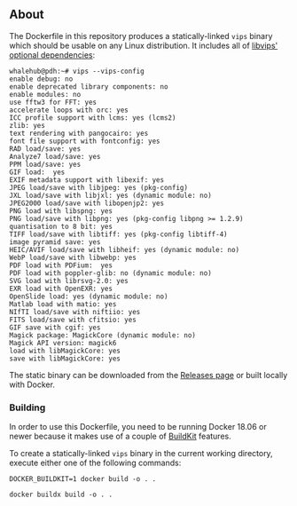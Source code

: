 ## About
The Dockerfile in this repository produces a statically-linked `vips` binary which should be usable on any Linux distribution. It includes all of [libvips' optional dependencies](https://github.com/libvips/libvips#optional-dependencies):

```
whalehub@pdh:~# vips --vips-config
enable debug: no
enable deprecated library components: no
enable modules: no
use fftw3 for FFT: yes
accelerate loops with orc: yes
ICC profile support with lcms: yes (lcms2)
zlib: yes
text rendering with pangocairo: yes
font file support with fontconfig: yes
RAD load/save: yes
Analyze7 load/save: yes
PPM load/save: yes
GIF load:  yes
EXIF metadata support with libexif: yes
JPEG load/save with libjpeg: yes (pkg-config)
JXL load/save with libjxl: yes (dynamic module: no)
JPEG2000 load/save with libopenjp2: yes
PNG load with libspng: yes
PNG load/save with libpng: yes (pkg-config libpng >= 1.2.9)
quantisation to 8 bit: yes
TIFF load/save with libtiff: yes (pkg-config libtiff-4)
image pyramid save: yes
HEIC/AVIF load/save with libheif: yes (dynamic module: no)
WebP load/save with libwebp: yes
PDF load with PDFium:  yes
PDF load with poppler-glib: no (dynamic module: no)
SVG load with librsvg-2.0: yes
EXR load with OpenEXR: yes
OpenSlide load: yes (dynamic module: no)
Matlab load with matio: yes
NIfTI load/save with niftiio: yes
FITS load/save with cfitsio: yes
GIF save with cgif: yes
Magick package: MagickCore (dynamic module: no)
Magick API version: magick6
load with libMagickCore: yes
save with libMagickCore: yes

```

The static binary can be downloaded from the [Releases page](https://github.com/whalehub/libvips-static/releases) or built locally with Docker.

### Building
In order to use this Dockerfile, you need to be running Docker 18.06 or newer because it makes use of a couple of [BuildKit](https://github.com/moby/buildkit) features.

To create a statically-linked `vips` binary in the current working directory, execute either one of the following commands:

```
DOCKER_BUILDKIT=1 docker build -o . .
```

```
docker buildx build -o . .
```
